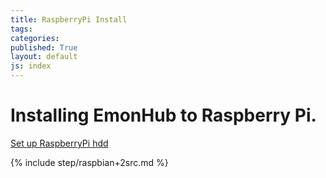 ```yaml
---
title: RaspberryPi Install
tags: 
categories: 
published: True
layout: default
js: index
---
```


Installing EmonHub to Raspberry Pi.
===================================

[Set up RaspberryPi hdd]({{site.page}}install/raspberrypi/harddrive)

{% include step/raspbian+2src.md %}





